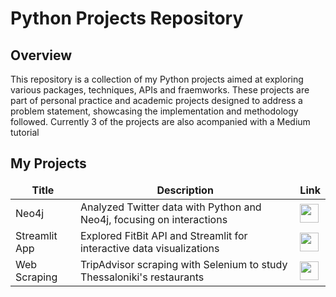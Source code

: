 # Python Projects Repository
 
## Overview

This repository is a collection of my Python projects aimed at exploring various packages, techniques, APIs and fraemworks. These projects are part of personal practice and academic projects designed to address a problem statement, showcasing the implementation and methodology followed. Currently 3 of the projects are also acompanied with a Medium tutorial

<h2>My Projects</h2>
<table>
  <thead align="center">
    <tr border: none;>
      <td><b>Title</b></td>
      <td><b>Description</b></td>
      <td><b>Link</b></td>
    </tr>
  </thead>
  <tbody>
    <tr>
       <td>Neo4j</td>
       <td>Analyzed Twitter data with Python and Neo4j, focusing on interactions</td>
       <td><a href="https://medium.com/@ioannisprokopiou/analysis-of-twitter-data-with-the-help-of-neo4j-graph-database-and-python-c844784baedb" target="_blank"><img src="https://img.icons8.com/flat-round/64/link--v1.png" width="30"/></a></td>
    </tr> 
    <tr>
       <td>Streamlit App</td>
       <td>Explored FitBit API and Streamlit for interactive data visualizations</td>
       <td><a href="https://medium.com/@ioannisprokopiou/a-hands-on-guide-to-fitbit-api-mongodb-and-streamlit-553e8cdd6ccd" target="_blank"><img src="https://img.icons8.com/flat-round/64/link--v1.png" width="30"/></a></td>
    </tr> 
    <tr>
       <td>Web Scraping</td>
       <td>TripAdvisor scraping with Selenium to study Thessaloniki's restaurants</td>
       <td><a href="https://medium.com/@ioannisprokopiou/web-scraping-with-python-41a728506d90" target="_blank"><img src="https://img.icons8.com/flat-round/64/link--v1.png" width="30"/></a></td>
    </tr> 
  </tbody>
</table>     


